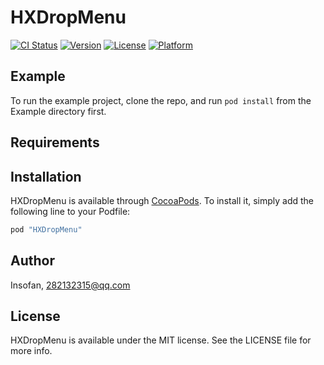 # HXDropMenu

[![CI Status](http://img.shields.io/travis/Insofan/HXDropMenu.svg?style=flat)](https://travis-ci.org/Insofan/HXDropMenu)
[![Version](https://img.shields.io/cocoapods/v/HXDropMenu.svg?style=flat)](http://cocoapods.org/pods/HXDropMenu)
[![License](https://img.shields.io/cocoapods/l/HXDropMenu.svg?style=flat)](http://cocoapods.org/pods/HXDropMenu)
[![Platform](https://img.shields.io/cocoapods/p/HXDropMenu.svg?style=flat)](http://cocoapods.org/pods/HXDropMenu)

## Example

To run the example project, clone the repo, and run `pod install` from the Example directory first.

## Requirements

## Installation

HXDropMenu is available through [CocoaPods](http://cocoapods.org). To install
it, simply add the following line to your Podfile:

```ruby
pod "HXDropMenu"
```

## Author

Insofan, 282132315@qq.com

## License

HXDropMenu is available under the MIT license. See the LICENSE file for more info.
